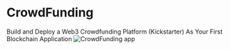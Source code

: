 # CrowdFunding
Build and Deploy a Web3 Crowdfunding Platform (Kickstarter) As Your First Blockchain Application
![CrowdFunding app](https://user-images.githubusercontent.com/74977195/210487423-c360db25-923a-419e-bc2c-8f5e66f1f14c.png)
